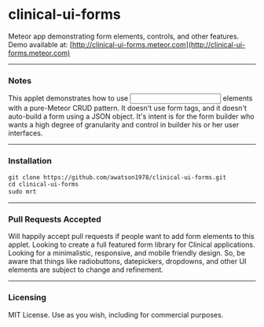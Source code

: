 clinical-ui-forms
========================

Meteor app demonstrating form elements, controls, and other features.  
Demo available at:  [http://clinical-ui-forms.meteor.com](http://clinical-ui-forms.meteor.com)  


------------------------
### Notes

This applet demonstrates how to use <input> elements with a pure-Meteor CRUD pattern.  It doesn't use form tags, and it doesn't auto-build a form using a JSON object.  It's intent is for the form builder who wants a high degree of granularity and control in builder his or her user interfaces.


------------------------
### Installation

````md
git clone https://github.com/awatson1978/clinical-ui-forms.git
cd clinical-ui-forms
sudo mrt
````

------------------------
### Pull Requests Accepted

Will happily accept pull requests if people want to add form elements to this applet.  Looking to create a full featured form library for Clinical applications.  Looking for a minimalistic, responsive, and mobile friendly design.  So, be aware that things like radiobuttons, datepickers, dropdowns, and other UI elements are subject to change and refinement.


------------------------
### Licensing

MIT License. Use as you wish, including for commercial purposes.

